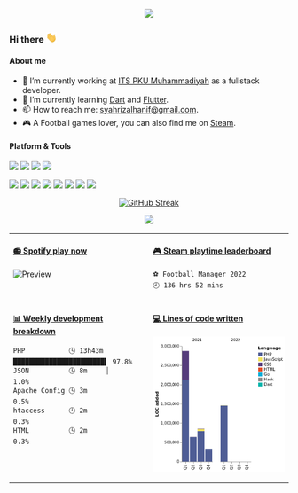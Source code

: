 <div align="center">

[![][logo-url]][repo-url]  

</div>

[logo-url]: https://sdk.bitmoji.com/render/panel/20048676-99047303161_2-s5-v1.png?transparent=1&palette=1&scale=1
[repo-url]: https://github.com/rzlco666

### Hi there <img src="https://raw.githubusercontent.com/ABSphreak/ABSphreak/master/gifs/Hi.gif" width="20px">

#### About me

- 🔭 I’m currently working at [ITS PKU Muhammadiyah](https://itspku.ac.id/) as a fullstack developer.
- 🌱 I’m currently learning [Dart](https://dart.dev/) and [Flutter](https://flutter.dev/).
- 📫 How to reach me: [syahrizalhanif@gmail.com](mailto:syahrizalhanif@gmail.com?subject=Reach%20From%20Github).
- 🎮 A Football games lover, you can also find me on [Steam](https://steamcommunity.com/id/rzlco666/).

#### Platform & Tools

[![](https://img.shields.io/badge/Windows-10%20Pro%2064--bit-0078D6?style=flat-square&logo=Windows)](<[https://](https://www.microsoft.com/en-us/windowsforbusiness/windows-10-pro)>)
[![](https://img.shields.io/badge/IDE-PhpStorm-181717?style=flat-square&logo=PhpStorm)](https://www.jetbrains.com/phpstorm/)
[![](https://img.shields.io/badge/IDE-DataGrip-57ADA3?style=flat-square&logo=DataGrip)](https://www.jetbrains.com/datagrip/)
[![](https://img.shields.io/badge/IDE-Visual%20Studio%20Code-0078D4?style=flat-square&logo=Visual-Studio-Code)](https://code.visualstudio.com/)

[![](https://img.shields.io/badge/PHP-777BB4?style=flat-square&logo=php&logoColor=white)](https://www.php.net/)
[![](https://img.shields.io/badge/-Yii%20Framework-1781CB?style=flat-square&logo=php&logoColor=ffffff)](https://www.yiiframework.com/)
[![](https://img.shields.io/badge/CodeIgniter-EF4223?style=flat-square&logo=codeigniter&logoColor=white)](https://codeigniter.com/)
[![](https://img.shields.io/badge/-Python-3776AB?style=flat-square&logo=python&logoColor=ffffff)](https://www.python.org/)
[![](https://img.shields.io/badge/-scikit--learn-F7931E?style=flat-square&logo=scikit-learn&logoColor=ffffff)](https://scikit-learn.org/)
[![](https://img.shields.io/badge/-Dart-0175C2?style=flat-square&logo=Dart&logoColor=ffffff)](https://dart.dev/)
[![](https://img.shields.io/badge/-Flutter-02569B?style=flat-square&logo=Flutter&logoColor=ffffff)](https://flutter.dev/)
[![](https://img.shields.io/badge/-MySQL-4479A1?style=flat-square&logo=MySQL&logoColor=ffffff)](https://www.mysql.com/)

<div align="center">

[![GitHub Streak](https://github-readme-streak-stats.herokuapp.com?user=rzlco666&theme=monokai&hide_border=true&date_format=M%20j%5B%2C%20Y%5D&background=2C292D)](#)
 
<!--[![trophy](https://github-profile-trophy.vercel.app/?username=rzlco666&theme=onedark&row=1&column=4)](#)-->
 
![](https://github-profile-summary-cards.vercel.app/api/cards/profile-details?username=rzlco666&theme=monokai)

</div>

<table>
<tr>
<td valign="top" width="50%">
 
#### <a href="https://open.spotify.com/user/54abeqmcxnkfa383bx905e7l6" target="_blank">📻 Spotify play now</a>
![Preview](https://spotify-readme-rzlco666.vercel.app/api?theme=dark)
 
</td>
<td valign="top" width="50%">

<!-- steam-box start -->
#### <a href="https://gist.github.com/5c6425e264f6c57e162a9d5318be21fe" target="_blank">🎮 Steam playtime leaderboard</a>
```text
⚽ Football Manager 2022            🕘 136 hrs 52 mins
```
<!-- Powered by https://github.com/YouEclipse/steam-box . -->
<!-- steam-box end -->

</td>
</tr>

<tr>
<td valign="top" width="50%">

<!-- waka-box start -->
#### <a href="https://gist.github.com/304ab26b101f2491548772b1064b1d53" target="_blank">📊 Weekly development breakdown</a>
```text
PHP           🕓 13h43m ███████████████████████▍ 97.8%
JSON          🕓 8m     ▏                         1.0%
Apache Config 🕓 3m                               0.5%
htaccess      🕓 2m                               0.3%
HTML          🕓 2m                               0.3%
```
<!-- Powered by https://github.com/YouEclipse/waka-box-go . -->
<!-- waka-box end -->

</td>
<td valign="top" width="50%">

#### <a href="https://raw.githubusercontent.com/rzlco666/rzlco666/main/charts/bar_graph.png" target="_blank">💻 Lines of code written</a>
 
<!--START_SECTION:waka-->
![Chart not found](https://raw.githubusercontent.com/rzlco666/rzlco666/main/charts/bar_graph.png) 


<!--END_SECTION:waka-->
 
</td>
</tr>
</table>
